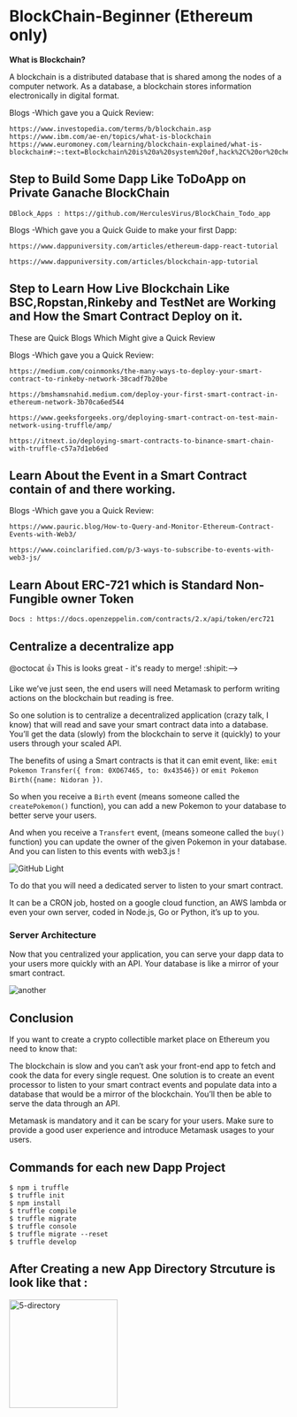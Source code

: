 # BlockChain-Beginner (Ethereum only)
**What is Blockchain?**

A blockchain is a distributed database that is shared among the nodes of a computer network. As a database, a blockchain stores information electronically in digital format.

Blogs -Which gave you a Quick Review:

    https://www.investopedia.com/terms/b/blockchain.asp
    https://www.ibm.com/ae-en/topics/what-is-blockchain
    https://www.euromoney.com/learning/blockchain-explained/what-is-  blockchain#:~:text=Blockchain%20is%20a%20system%20of,hack%2C%20or%20cheat%20the%20system.&text=Each%20block%20in%20the%20chain,added%20to%20every%20participant's%20ledger.

## Step to Build Some Dapp Like ToDoApp on Private Ganache BlockChain
    
    DBlock_Apps : https://github.com/HerculesVirus/BlockChain_Todo_app
  
  Blogs -Which gave you a Quick Guide to make your first Dapp:
  
    https://www.dappuniversity.com/articles/ethereum-dapp-react-tutorial
    
    https://www.dappuniversity.com/articles/blockchain-app-tutorial

## Step to Learn How Live Blockchain Like BSC,Ropstan,Rinkeby and TestNet are Working and How the Smart Contract Deploy on it. 
These are Quick Blogs Which Might give a Quick Review
  
  Blogs -Which gave you a Quick Review:
  
    https://medium.com/coinmonks/the-many-ways-to-deploy-your-smart-contract-to-rinkeby-network-38cadf7b20be
    
    https://bmshamsnahid.medium.com/deploy-your-first-smart-contract-in-ethereum-network-3b70ca6ed544
    
    https://www.geeksforgeeks.org/deploying-smart-contract-on-test-main-network-using-truffle/amp/
    
    https://itnext.io/deploying-smart-contracts-to-binance-smart-chain-with-truffle-c57a7d1eb6ed


  
## Learn About the Event in a Smart Contract contain of and there working.
  
  Blogs -Which gave you a Quick Review:
  
    https://www.pauric.blog/How-to-Query-and-Monitor-Ethereum-Contract-Events-with-Web3/
    
    https://www.coinclarified.com/p/3-ways-to-subscribe-to-events-with-web3-js/

## Learn About ERC-721 which is Standard Non-Fungible owner Token 

    Docs : https://docs.openzeppelin.com/contracts/2.x/api/token/erc721

## Centralize a decentralize app

@octocat :+1: This is looks great - it's ready to merge! :shipit:-->

Like we’ve just seen, the end users will need Metamask to perform writing actions on the blockchain but reading is free.

So one solution is to centralize a decentralized application (crazy talk, I know) that will read and save your smart contract data into a database. You’ll get the data (slowly) from the blockchain to serve it (quickly) to your users through your scaled API.

The benefits of using a Smart contracts is that it can emit event, like: `emit Pokemon Transfer({ from: 0XO67465, to: 0x43546})` or `emit Pokemon Birth({name: Nidoran })`.

So when you receive a `Birth` event (means someone called the `createPokemon()` function), you can add a new Pokemon to your database to better serve your users.

And when you receive a `Transfert` event, (means someone called the `buy()` function) you can update the owner of the given Pokemon in your database. And you can listen to this events with web3.js !


![GitHub Light](https://user-images.githubusercontent.com/31464210/150289551-b6f2e60d-81b3-4b26-babf-62b045b3e37a.png)

To do that you will need a dedicated server to listen to your smart contract.

It can be a CRON job, hosted on a google cloud function, an AWS lambda or even your own server, coded in Node.js, Go or Python, it’s up to you.

### Server Architecture

Now that you centralized your application, you can serve your dapp data to your users more quickly with an API. Your database is like a mirror of your smart contract.

![another](https://user-images.githubusercontent.com/31464210/150289482-e8bf737a-0b3f-4dcf-8ec7-88774c82c861.png)

## Conclusion

If you want to create a crypto collectible market place on Ethereum you need to know that:

The blockchain is slow and you can’t ask your front-end app to fetch and cook the data for every single request. One solution is to create an event processor to listen to your smart contract events and populate data into a database that would be a mirror of the blockchain. You’ll then be able to serve the data through an API.

Metamask is mandatory and it can be scary for your users. Make sure to provide a good user experience and introduce Metamask usages to your users.

## Commands for each new Dapp Project

```
$ npm i truffle
$ truffle init
$ npm install
$ truffle compile
$ truffle migrate
$ truffle console
$ truffle migrate --reset
$ truffle develop

```
## After Creating a new App Directory Strcuture is look like that :

<img width="196" alt="5-directory" src="https://user-images.githubusercontent.com/31464210/150293875-49152989-5a6e-4fed-9dca-c1e221069484.png">




